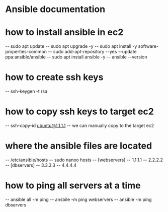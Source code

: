 # Ansible documentation

# how to install ansible in ec2
-- sudo apt update
-- sudo apt upgrade -y
-- sudo apt install -y software-properties-common
-- sudo add-apt-repository --yes --update ppa:ansible/ansible
-- sudo apt install ansible -y
-- ansible --version

# how to create ssh keys
-- ssh-keygen -t rsa

# how to copy ssh keys to target ec2
-- ssh-copy-id ubuntu@1.1.1.1
-- we can manually copy to the target ec2

# where the ansible files are located
-- /etc/ansible/hosts
-- sudo nanoo hosts
-- [webservers]
  -- 1.1.1.1
  -- 2.2.2.2
-- [dbservers]
  -- 3.3.3.3
  -- 4.4.4.4

# how to ping all servers at a time
-- ansible all -m ping 
-- ansbile -m ping webservers
-- ansible -m ping dbservers

